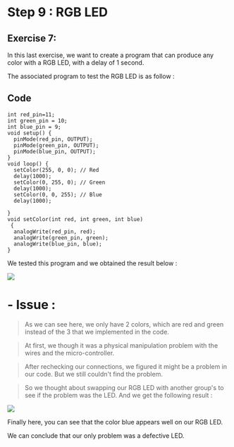 # Step 9 : RGB LED

## **Exercise 7**:

In this last exercise, we want to create a program that can produce any color with a RGB LED, with a delay of 1 second. 

The associated program to test the RGB LED is as follow :
## Code
```
int red_pin=11;
int green_pin = 10;
int blue_pin = 9;
void setup() {
  pinMode(red_pin, OUTPUT);
  pinMode(green_pin, OUTPUT);
  pinMode(blue_pin, OUTPUT);
}
void loop() {
  setColor(255, 0, 0); // Red
  delay(1000);
  setColor(0, 255, 0); // Green
  delay(1000);
  setColor(0, 0, 255); // Blue
  delay(1000);

}
void setColor(int red, int green, int blue)
 {
  analogWrite(red_pin, red);
  analogWrite(green_pin, green);
  analogWrite(blue_pin, blue);
}
```

We tested this program and we obtained the result below : 

![](step9-issue.gif)

# - Issue :

>As we can see here, we only have 2 colors, which are red and green instead of the 3 that we implemented in the code. 

>At first, we though it was a physical manipulation problem with the wires and the micro-controller.

>After rechecking our connections, we figured it might be a problem in our code. But we still couldn't find the problem.  

> So we thought about swapping our RGB LED with another group's to see if the problem was the LED. And we get the following result : 

![](step9-noissue.gif)

Finally here, you can see that the color blue appears well on our RGB LED. 

We can conclude that our only problem was a defective LED.




